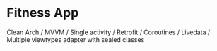 # Fitness App

Clean Arch / MVVM / Single activity / Retrofit / Coroutines / Livedata / Multiple viewtypes adapter with sealed classes
